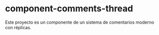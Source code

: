 # component-comments-thread
Este proyecto es un componente de un sistema de comentarios moderno con réplicas.

